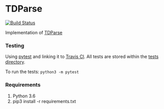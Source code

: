 # TDParse 
[![Build Status](https://travis-ci.org/apmoore1/tdparse.png?branch=master)](https://travis-ci.org/apmoore1/tdparse)

Implementation of [TDParse](https://aclanthology.coli.uni-saarland.de/papers/E17-1046/e17-1046)


### Testing
Using [pytest](https://docs.pytest.org/en/latest/contents.html) and linking it to [Travis CI](https://travis-ci.org/). All tests are stored within the [tests directory](./tests).

To run the tests:
`python3 -m pytest`

### Requirements
1. Python 3.6
2. pip3 install -r requirements.txt
